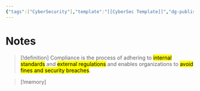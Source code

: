 ```yaml
---
{"tags":["CyberSecurity"],"template":"[[CyberSec Template]]","dg-publish":true,"permalink":"/600-coding/security/notes/cybersec-compliance/","dgPassFrontmatter":true}
---
```


# Notes
> [!definition] 
> Compliance is the process of adhering to <mark class="hltr-grey">internal standards</mark> and <mark class="hltr-grey">external regulations</mark> and enables organizations to <mark class="hltr-grey">avoid fines and security breaches</mark>.


> [!memory] 
> 